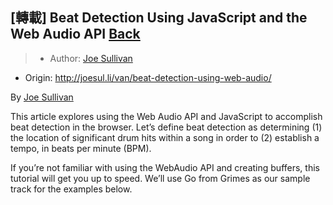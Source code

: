 ## [轉載] Beat Detection Using JavaScript and the Web Audio API [Back](./../post.md)

> - Author: [Joe Sullivan](https://twitter.com/itsjoesullivan)
- Origin: http://joesul.li/van/beat-detection-using-web-audio/

By [Joe Sullivan](https://twitter.com/itsjoesullivan)

This article explores using the Web Audio API and JavaScript to accomplish beat detection in the browser. Let’s define beat detection as determining (1) the location of significant drum hits within a song in order to (2) establish a tempo, in beats per minute (BPM).

If you’re not familiar with using the WebAudio API and creating buffers, this tutorial will get you up to speed. We’ll use Go from Grimes as our sample track for the examples below.

